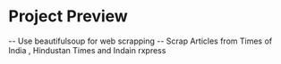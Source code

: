 # Project Preview
  
  -- Use beautifulsoup for web scrapping
  -- Scrap Articles from Times of India , Hindustan Times and Indain rxpress
 
